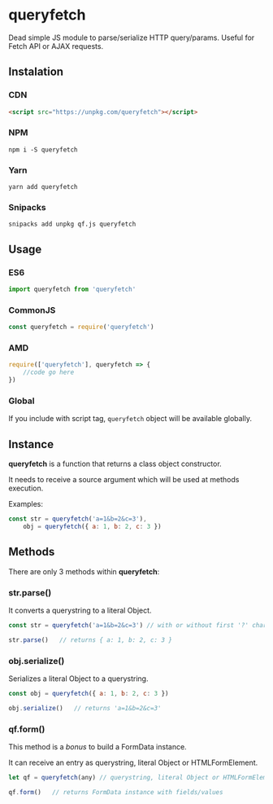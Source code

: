 # queryfetch

Dead simple JS module to parse/serialize HTTP query/params. Useful for Fetch API or AJAX requests.

## Instalation

### CDN

```html
<script src="https://unpkg.com/queryfetch"></script>
```

### NPM

`npm i -S queryfetch`

### Yarn

`yarn add queryfetch`

### Snipacks

`snipacks add unpkg qf.js queryfetch`

## Usage

### ES6

```javascript
import queryfetch from 'queryfetch'
```

### CommonJS

```javascript
const queryfetch = require('queryfetch')
```

### AMD
```javascript
require(['queryfetch'], queryfetch => {
    //code go here
})
```

### Global

If you include with script tag, `queryfetch` object will be available globally.

## Instance

**queryfetch** is a function that returns a class object constructor.

It needs to receive a source argument which will be used at methods execution.

Examples:

```javascript
const str = queryfetch('a=1&b=2&c=3'),
	obj = queryfetch({ a: 1, b: 2, c: 3 })
```

## Methods

There are only 3 methods within **queryfetch**:

### str.parse()

It converts a querystring to a literal Object.

```javascript
const str = queryfetch('a=1&b=2&c=3') // with or without first '?' char

str.parse()   // returns { a: 1, b: 2, c: 3 }
```

### obj.serialize()

Serializes a literal Object to a querystring.

```javascript
const obj = queryfetch({ a: 1, b: 2, c: 3 })

obj.serialize()   // returns 'a=1&b=2&c=3'
```

### qf.form()

This method is a *bonus* to build a FormData instance.

It can receive an entry as querystring, literal Object or HTMLFormElement.

```javascript
let qf = queryfetch(any) // querystring, literal Object or HTMLFormElement

qf.form()   // returns FormData instance with fields/values
```
